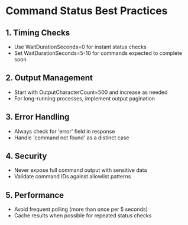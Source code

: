 # Command Status Best Practices

## 1. Timing Checks
- Use WaitDurationSeconds=0 for instant status checks
- Set WaitDurationSeconds=5-10 for commands expected to complete soon

## 2. Output Management
- Start with OutputCharacterCount=500 and increase as needed
- For long-running processes, implement output pagination

## 3. Error Handling
- Always check for 'error' field in response
- Handle 'command not found' as a distinct case

## 4. Security
- Never expose full command output with sensitive data
- Validate command IDs against allowlist patterns

## 5. Performance
- Avoid frequent polling (more than once per 5 seconds)
- Cache results when possible for repeated status checks